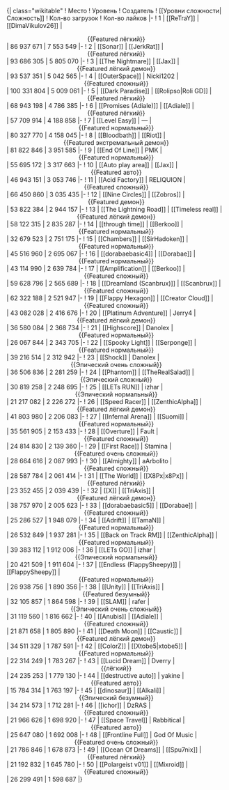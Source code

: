 {| class="wikitable"
! Место
! Уровень
! Создатель
! [[Уровни сложности|Сложность]]
! Кол-во загрузок
! Кол-во лайков
|-
! 1
| [[ReTraY]]
| [[DimaVikulov26]]
| <center>{{Featured лёгкий}}</center>
| 86 937 671
| 7 553 549
|-
! 2
| [[Sonar]]
| [[JerkRat]]
| <center>{{Featured лёгкий}}</center>
| 93 686 305
| 5 805 070
|-
! 3
| [[The Nightmare]]
| [[Jax]]
| <center>{{Featured лёгкий демон}}</center>
| 93 537 351
| 5 042 565
|-
! 4
| [[OuterSpace]]
| Nicki1202
| <center>{{Featured сложный}}</center>
| 100 331 804
| 5 009 061
|-
! 5
| [[Dark Paradise]]
| [[Rolipso|Roli GD]]
| <center>{{Featured лёгкий}}</center>
| 68 943 198
| 4 786 385
|-
! 6
| [[Promises (Adiale)]]
| [[Adiale]]
| <center>{{Featured лёгкий}}</center>
| 57 709 914
| 4 188 858
|-
! 7
| [[Level Easy]]
| —
| <center>{{Featured нормальный}}</center>
| 80 327 770
| 4 158 045
|-
! 8
| [[Bloodbath]]
| [[Riot]]
| <center>{{Featured экстремальный демон}}</center>
| 81 822 846
| 3 951 585
|-
! 9
| [[End Of Line]]
| PMK
| <center>{{Featured нормальный}}</center>
| 55 695 172
| 3 317 663
|-
! 10
| [[Auto play area]]
| [[Jax]]
| <center>{{Featured авто}}</center>
| 46 943 151
| 3 053 746
|-
! 11
| [[Acid Factory]]
| RELIQUION
| <center>{{Featured сложный}}</center>
| 66 450 860
| 3 035 435
|-
! 12
| [[Nine Circles]]
| [[Zobros]]
| <center>{{Featured демон}}</center>
| 53 822 384
| 2 944 157
|-
! 13
| [[The Lightning Road]]
| [[Timeless real]]
| <center>{{Featured лёгкий демон}}</center>
| 58 122 315
| 2 835 287
|-
! 14
| [[through time]]
| [[Berkoo]]
| <center>{{Featured нормальный}}</center>
| 32 679 523
| 2 751 175
|-
! 15
| [[Chambers]]
| [[SirHadoken]]
| <center>{{Featured нормальный}}</center>
| 45 516 960
| 2 695 067
|-
! 16
| [[dorabaebasic4]]
| [[Dorabae]]
| <center>{{Featured нормальный}}</center>
| 43 114 990
| 2 639 784
|-
! 17
| [[Amplification]]
| [[Berkoo]]
| <center>{{Featured сложный}}</center>
| 59 628 796
| 2 565 689
|-
! 18
| [[Dreamland (Scanbrux)]]
| [[Scanbrux]]
| <center>{{Featured сложный}}</center>
| 62 322 188
| 2 521 947
|-
! 19
| [[Flappy Hexagon]]
| [[Creator Cloud]]
| <center>{{Featured сложный}}</center>
| 43 082 028
| 2 416 676
|-
! 20
| [[Platinum Adventure]]
| Jerry4
| <center>{{Featured лёгкий демон}}</center>
| 36 580 084
| 2 368 734
|-
! 21
| [[Highscore]]
| Danolex
| <center>{{Featured нормальный}}</center>
| 26 067 844
| 2 343 705
|-
! 22
| [[Spooky Light]]
| [[Serponge]]
| <center>{{Featured нормальный}}</center>
| 39 216 514
| 2 312 942
|-
! 23
| [[Shock]]
| Danolex
| <center>{{Эпический очень сложный}}</center>
| 36 506 836
| 2 281 259
|-
! 24
| [[Phantom]]
| [[TheRealSalad]]
| <center>{{Эпический сложный}}</center>
| 30 819 258
| 2 248 695
|-
! 25
| [[LETs  RUN]]
| izhar
| <center>{{Эпический нормальный}}</center>
| 21 217 082
| 2 226 272
|-
! 26
| [[Speed Racer]]
| [[ZenthicAlpha]]
| <center>{{Featured лёгкий демон}}</center>
| 41 803 980
| 2 206 083
|-
! 27
| [[Infernal Arena]]
| [[Suomi]]
| <center>{{Featured нормальный}}</center>
| 35 561 905
| 2 153 433
|-
! 28
| [[Overture]]
| Fault
| <center>{{Featured сложный}}</center>
| 24 814 830
| 2 139 360
|-
! 29
| [[First Race]]
| Stamina
| <center>{{Featured очень сложный}}</center>
| 28 664 616
| 2 087 993
|-
! 30
| [[Almighty]]
| aArbolito
| <center>{{Featured сложный}}</center>
| 28 587 784
| 2 061 414
|-
! 31
| [[The World]]
| [[X8Px|x8Px]]
| <center>{{Featured лёгкий}}</center>
| 23 352 455
| 2 039 439
|-
! 32
| [[X]]
| [[TriAxis]]
| <center>{{Featured лёгкий демон}}</center>
| 38 757 970
| 2 005 623
|-
! 33
| [[dorabaebasic5]]
| [[Dorabae]]
| <center>{{Featured сложный}}</center>
| 25 286 527
| 1 948 079
|-
! 34
| [[Adrift]]
| [[TamaN]]
| <center>{{Featured нормальный}}</center>
| 26 532 849
| 1 937 281
|-
! 35
| [[Back on Track RM]]
| [[ZenthicAlpha]]
| <center>{{Featured нормальный}}</center>
| 39 383 112
| 1 912 006
|-
! 36
| [[LETs GO]]
| izhar
| <center>{{Эпический нормальный}}</center>
| 20 421 509
| 1 911 604
|-
! 37
| [[Endless (FlappySheepy)]]
| [[FlappySheepy]]
| <center>{{Featured нормальный}}</center>
| 26 938 756
| 1 890 356
|-
! 38
| [[Unity]]
| [[TriAxis]]
| <center>{{Featured безумный}}</center>
| 32 105 857
| 1 864 598
|-
! 39
| [[SLAM]]
| rafer
| <center>{{Эпический очень сложный}}</center>
| 31 119 560
| 1 816 662
|-
! 40
| [[Anubis]]
| [[Adiale]]
| <center>{{Featured сложный}}</center>
| 21 871 658
| 1 805 890
|-
! 41
| [[Death Moon]]
| [[Caustic]]
| <center>{{Featured лёгкий демон}}</center>
| 34 511 329
| 1 787 591
|-
! 42
| [[ColorZ]]
| [[Xtobe5|xtobe5]]
| <center>{{Featured нормальный}}</center>
| 22 314 249
| 1 783 267
|-
! 43
| [[Lucid Dream]]
| Dverry
| <center>{{лёгкий}}</center>
| 24 235 253
| 1 779 130
|-
! 44
| [[destructive auto]]
| yakine
| <center>{{Featured авто}}</center>
| 15 784 314
| 1 763 197
|-
! 45
| [[dinosaur]]
| [[Alkali]]
| <center>{{Эпический безумный}}</center>
| 34 214 573
| 1 712 281
|-
! 46
| [[ichor]]
| DzRAS
| <center>{{Featured сложный}}</center>
| 21 966 626
| 1 698 920
|-
! 47
| [[Space Travel]]
| Rabbitical
| <center>{{Featured авто}}</center>
| 25 647 080
| 1 692 008
|-
! 48
| [[Frontline Full]]
| God Of Music
| <center>{{Featured очень сложный}}</center>
| 21 786 846
| 1 678 873
|-
! 49
| [[Ocean Of Dreams]]
| [[Spu7nix]]
| <center>{{Featured лёгкий}}</center>
| 21 192 832
| 1 645 780
|-
! 50
| [[Polargeist v01]]
| [[Mixroid]]
| <center>{{Featured сложный}}</center>
| 26 299 491
| 1 598 687
|}
